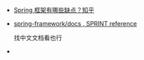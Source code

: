 ﻿- [Spring 框架有哪些缺点？知乎](https://www.zhihu.com/question/25255223/answer/31961636)

- [spring-framework/docs , SPRINT reference](https://docs.spring.io/spring-framework/docs/current/reference/html/)

  找中文文档看也行

- 

